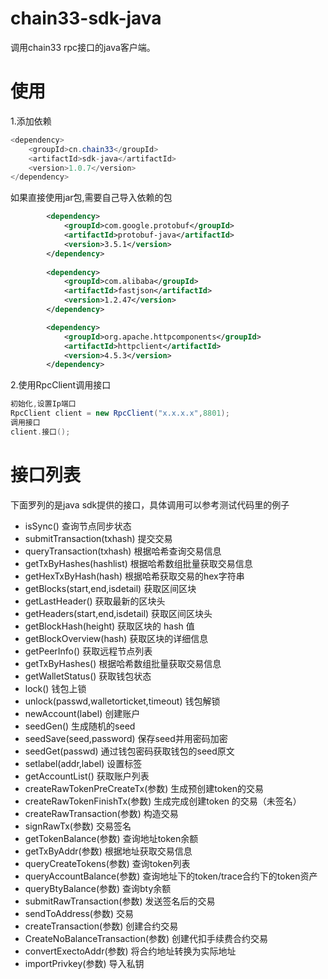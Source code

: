 # chain33-sdk-java
调用chain33 rpc接口的java客户端。

# 使用
1.添加依赖
``` java
<dependency>
	<groupId>cn.chain33</groupId>
	<artifactId>sdk-java</artifactId>
	<version>1.0.7</version>
</dependency>
```
如果直接使用jar包,需要自己导入依赖的包

``` xml
        <dependency>
			<groupId>com.google.protobuf</groupId>
			<artifactId>protobuf-java</artifactId>
			<version>3.5.1</version>
		</dependency>
		
		<dependency>
			<groupId>com.alibaba</groupId>
			<artifactId>fastjson</artifactId>
			<version>1.2.47</version>
		</dependency>

		<dependency>
			<groupId>org.apache.httpcomponents</groupId>
			<artifactId>httpclient</artifactId>
			<version>4.5.3</version>
		</dependency>
```
2.使用RpcClient调用接口

``` java
初始化,设置Ip端口
RpcClient client = new RpcClient("x.x.x.x",8801);
调用接口
client.接口();
```
# 接口列表
下面罗列的是java sdk提供的接口，具体调用可以参考测试代码里的例子

 - isSync() 查询节点同步状态
 - submitTransaction(txhash)    提交交易
 - queryTransaction(txhash)     根据哈希查询交易信息
 - getTxByHashes(hashlist)     根据哈希数组批量获取交易信息
 - getHexTxByHash(hash)     根据哈希获取交易的hex字符串
 - getBlocks(start,end,isdetail)    获取区间区块
 - getLastHeader()    获取最新的区块头
 - getHeaders(start,end,isdetail)    获取区间区块头
 - getBlockHash(height)     获取区块的 hash 值
 - getBlockOverview(hash)    获取区块的详细信息
 - getPeerInfo()    获取远程节点列表 
 - getTxByHashes()    根据哈希数组批量获取交易信息
 - getWalletStatus()    获取钱包状态
 - lock()    钱包上锁
 - unlock(passwd,walletorticket,timeout)   钱包解锁
 - newAccount(label)    创建账户
 - seedGen()    生成随机的seed
 - seedSave(seed,password)    保存seed并用密码加密
 - seedGet(passwd)    通过钱包密码获取钱包的seed原文
 - setlabel(addr,label)    设置标签
 - getAccountList()     获取账户列表
 - createRawTokenPreCreateTx(参数)    生成预创建token的交易
 - createRawTokenFinishTx(参数)   生成完成创建token 的交易（未签名）
 - createRawTransaction(参数)    构造交易
 - signRawTx(参数)    交易签名
 - getTokenBalance(参数)    查询地址token余额
 - getTxByAddr(参数)    根据地址获取交易信息
 - queryCreateTokens(参数)    查询token列表
 - queryAccountBalance(参数)    查询地址下的token/trace合约下的token资产
 - queryBtyBalance(参数)    查询bty余额
 - submitRawTransaction(参数)    发送签名后的交易
 - sendToAddress(参数)    交易
 - createTransaction(参数) 创建合约交易
 - CreateNoBalanceTransaction(参数) 创建代扣手续费合约交易
 - convertExectoAddr(参数) 将合约地址转换为实际地址
 - importPrivkey(参数) 导入私钥

